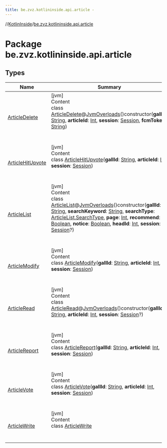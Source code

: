 ```yaml
---
title: be.zvz.kotlininside.api.article -
---
```

//[KotlinInside](../index.md)/[be.zvz.kotlininside.api.article](index.md)



# Package be.zvz.kotlininside.api.article  


## Types  
  
|  Name|  Summary| 
|---|---|
| [ArticleDelete](-article-delete/index.md)| [jvm]  <br>Content  <br>class [ArticleDelete](-article-delete/index.md)@[JvmOverloads](https://kotlinlang.org/api/latest/jvm/stdlib/kotlin.jvm/-jvm-overloads/index.html)()constructor(**gallId**: [String](https://kotlinlang.org/api/latest/jvm/stdlib/kotlin/-string/index.html), **articleId**: [Int](https://kotlinlang.org/api/latest/jvm/stdlib/kotlin/-int/index.html), **session**: [Session](../be.zvz.kotlininside.session/-session/index.md), **fcmToken**: [String](https://kotlinlang.org/api/latest/jvm/stdlib/kotlin/-string/index.html))  <br><br><br>
| [ArticleHitUpvote](-article-hit-upvote/index.md)| [jvm]  <br>Content  <br>class [ArticleHitUpvote](-article-hit-upvote/index.md)(**gallId**: [String](https://kotlinlang.org/api/latest/jvm/stdlib/kotlin/-string/index.html), **articleId**: [Int](https://kotlinlang.org/api/latest/jvm/stdlib/kotlin/-int/index.html), **session**: [Session](../be.zvz.kotlininside.session/-session/index.md))  <br><br><br>
| [ArticleList](-article-list/index.md)| [jvm]  <br>Content  <br>class [ArticleList](-article-list/index.md)@[JvmOverloads](https://kotlinlang.org/api/latest/jvm/stdlib/kotlin.jvm/-jvm-overloads/index.html)()constructor(**gallId**: [String](https://kotlinlang.org/api/latest/jvm/stdlib/kotlin/-string/index.html), **searchKeyword**: [String](https://kotlinlang.org/api/latest/jvm/stdlib/kotlin/-string/index.html), **searchType**: [ArticleList.SearchType](-article-list/-search-type/index.md), **page**: [Int](https://kotlinlang.org/api/latest/jvm/stdlib/kotlin/-int/index.html), **recommend**: [Boolean](https://kotlinlang.org/api/latest/jvm/stdlib/kotlin/-boolean/index.html), **notice**: [Boolean](https://kotlinlang.org/api/latest/jvm/stdlib/kotlin/-boolean/index.html), **headId**: [Int](https://kotlinlang.org/api/latest/jvm/stdlib/kotlin/-int/index.html), **session**: [Session](../be.zvz.kotlininside.session/-session/index.md)?)  <br><br><br>
| [ArticleModify](-article-modify/index.md)| [jvm]  <br>Content  <br>class [ArticleModify](-article-modify/index.md)(**gallId**: [String](https://kotlinlang.org/api/latest/jvm/stdlib/kotlin/-string/index.html), **articleId**: [Int](https://kotlinlang.org/api/latest/jvm/stdlib/kotlin/-int/index.html), **session**: [Session](../be.zvz.kotlininside.session/-session/index.md))  <br><br><br>
| [ArticleRead](-article-read/index.md)| [jvm]  <br>Content  <br>class [ArticleRead](-article-read/index.md)@[JvmOverloads](https://kotlinlang.org/api/latest/jvm/stdlib/kotlin.jvm/-jvm-overloads/index.html)()constructor(**gallId**: [String](https://kotlinlang.org/api/latest/jvm/stdlib/kotlin/-string/index.html), **articleId**: [Int](https://kotlinlang.org/api/latest/jvm/stdlib/kotlin/-int/index.html), **session**: [Session](../be.zvz.kotlininside.session/-session/index.md)?)  <br><br><br>
| [ArticleReport](-article-report/index.md)| [jvm]  <br>Content  <br>class [ArticleReport](-article-report/index.md)(**gallId**: [String](https://kotlinlang.org/api/latest/jvm/stdlib/kotlin/-string/index.html), **articleId**: [Int](https://kotlinlang.org/api/latest/jvm/stdlib/kotlin/-int/index.html), **session**: [Session](../be.zvz.kotlininside.session/-session/index.md))  <br><br><br>
| [ArticleVote](-article-vote/index.md)| [jvm]  <br>Content  <br>class [ArticleVote](-article-vote/index.md)(**gallId**: [String](https://kotlinlang.org/api/latest/jvm/stdlib/kotlin/-string/index.html), **articleId**: [Int](https://kotlinlang.org/api/latest/jvm/stdlib/kotlin/-int/index.html), **session**: [Session](../be.zvz.kotlininside.session/-session/index.md))  <br><br><br>
| [ArticleWrite](-article-write/index.md)| [jvm]  <br>Content  <br>class [ArticleWrite](-article-write/index.md)  <br><br><br>

